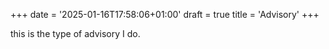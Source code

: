 +++
date = '2025-01-16T17:58:06+01:00'
draft = true
title = 'Advisory'
+++

this is the type of advisory I do.
